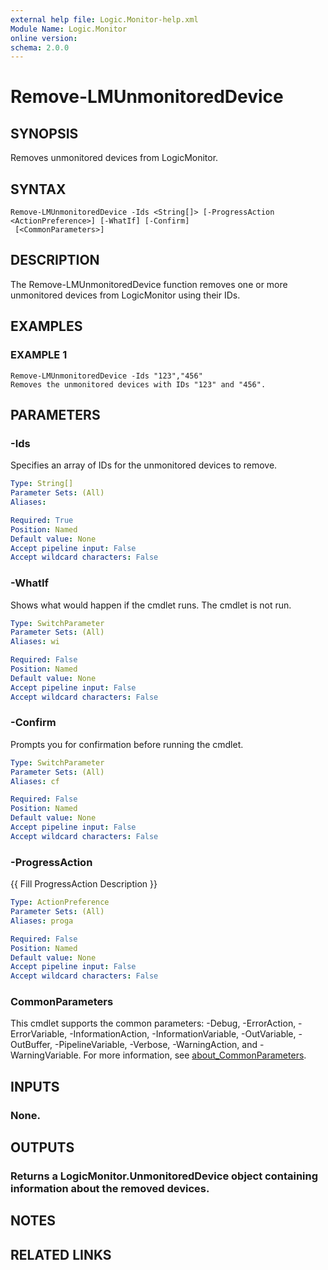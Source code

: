 ```yaml
---
external help file: Logic.Monitor-help.xml
Module Name: Logic.Monitor
online version:
schema: 2.0.0
---
```


# Remove-LMUnmonitoredDevice

## SYNOPSIS
Removes unmonitored devices from LogicMonitor.

## SYNTAX

```
Remove-LMUnmonitoredDevice -Ids <String[]> [-ProgressAction <ActionPreference>] [-WhatIf] [-Confirm]
 [<CommonParameters>]
```

## DESCRIPTION
The Remove-LMUnmonitoredDevice function removes one or more unmonitored devices from LogicMonitor using their IDs.

## EXAMPLES

### EXAMPLE 1
```
Remove-LMUnmonitoredDevice -Ids "123","456"
Removes the unmonitored devices with IDs "123" and "456".
```

## PARAMETERS

### -Ids
Specifies an array of IDs for the unmonitored devices to remove.

```yaml
Type: String[]
Parameter Sets: (All)
Aliases:

Required: True
Position: Named
Default value: None
Accept pipeline input: False
Accept wildcard characters: False
```

### -WhatIf
Shows what would happen if the cmdlet runs.
The cmdlet is not run.

```yaml
Type: SwitchParameter
Parameter Sets: (All)
Aliases: wi

Required: False
Position: Named
Default value: None
Accept pipeline input: False
Accept wildcard characters: False
```

### -Confirm
Prompts you for confirmation before running the cmdlet.

```yaml
Type: SwitchParameter
Parameter Sets: (All)
Aliases: cf

Required: False
Position: Named
Default value: None
Accept pipeline input: False
Accept wildcard characters: False
```

### -ProgressAction
{{ Fill ProgressAction Description }}

```yaml
Type: ActionPreference
Parameter Sets: (All)
Aliases: proga

Required: False
Position: Named
Default value: None
Accept pipeline input: False
Accept wildcard characters: False
```

### CommonParameters
This cmdlet supports the common parameters: -Debug, -ErrorAction, -ErrorVariable, -InformationAction, -InformationVariable, -OutVariable, -OutBuffer, -PipelineVariable, -Verbose, -WarningAction, and -WarningVariable. For more information, see [about_CommonParameters](http://go.microsoft.com/fwlink/?LinkID=113216).

## INPUTS

### None.
## OUTPUTS

### Returns a LogicMonitor.UnmonitoredDevice object containing information about the removed devices.
## NOTES

## RELATED LINKS
